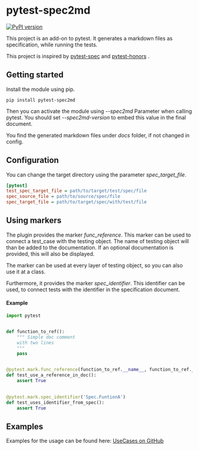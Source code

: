 # pytest-spec2md

[![PyPI version](https://badge.fury.io/py/pytest-spec2md.svg)](https://badge.fury.io/py/pytest-spec2md)

This project is an add-on to pytest. It generates a markdown files as specification, while running the tests.

This project is inspired by [pytest-spec](https://github.com/pchomik/pytest-spec) and [pytest-honors](https://github.com/aminohealth/pytest-honors)  .

## Getting started

Install the module using pip.

```
pip install pytest-spec2md
```

Then you can activate the module using *--spec2md* Parameter when calling pytest. 
You should set *--spec2md-version* to embed this value in the final document.

You find the generated markdown files under *docs* folder, if not changed in config.

## Configuration

You can change the target directory using the parameter *spec_target_file*.

```ini
[pytest]
test_spec_target_file = path/to/target/test/spec/file
spec_source_file = path/to/source/spec/file
spec_target_file = path/to/target/spec/with/test/file
```

## Using markers

The plugin provides the marker *func_reference*. This marker can be used to connect a test_case with the testing object.
The name of testing object will than be added to the documentation. If an optional documentation is provided, this will
also be displayed.

The marker can be used at every layer of testing object, so you can also use it at a class.

Furthermore, it provides the marker *spec_identifier*. This identifier can be used, to connect tests with the identifier 
in the specification document.

#### Example

```python
import pytest


def function_to_ref():
    """ Simple doc comment
    with two lines
    """
    pass


@pytest.mark.func_reference(function_to_ref.__name__, function_to_ref.__doc__)
def test_use_a_reference_in_doc():
    assert True

    
@pytest.mark.spec_identifier('Spec.FuntionA')
def test_uses_identifier_from_spec():
    assert True
```

## Examples

Examples for the usage can be found here:
[UseCases on GitHub](https://github.com/mh7d/pytest-spec2md/tree/main/pytester_cases)
